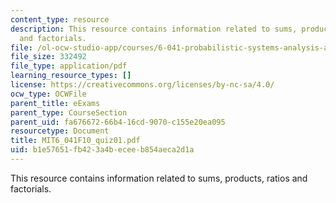 ```yaml
---
content_type: resource
description: This resource contains information related to sums, products, ratios
  and factorials.
file: /ol-ocw-studio-app/courses/6-041-probabilistic-systems-analysis-and-applied-probability-fall-2010/b1e57651fb423a4beceeb854aeca2d1a_MIT6_041F10_quiz01.pdf
file_size: 332492
file_type: application/pdf
learning_resource_types: []
license: https://creativecommons.org/licenses/by-nc-sa/4.0/
ocw_type: OCWFile
parent_title: eExams
parent_type: CourseSection
parent_uid: fa676672-66b4-16cd-9070-c155e20ea095
resourcetype: Document
title: MIT6_041F10_quiz01.pdf
uid: b1e57651-fb42-3a4b-ecee-b854aeca2d1a
---
```

This resource contains information related to sums, products, ratios and factorials.